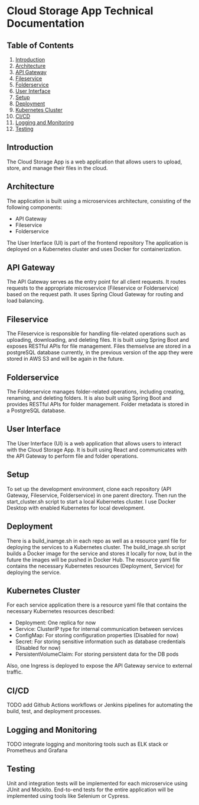 # Cloud Storage App Technical Documentation

## Table of Contents
1. [Introduction](#introduction)
2. [Architecture](#architecture)
3. [API Gateway](#api-gateway)
4. [Fileservice](#fileservice)
5. [Folderservice](#folderservice)
6. [User Interface](#user-interface)
7. [Setup](#setup)
8. [Deployment](#deployment)
9. [Kubernetes Cluster](#kubernetes-cluster)
10. [CI/CD](#cicd)
11. [Logging and Monitoring](#logging-and-monitoring)
12. [Testing](#testing)


## Introduction
The Cloud Storage App is a web application that allows users to upload, store, and manage their files in the cloud.


## Architecture
The application is built using a microservices architecture, consisting of the following components:
- API Gateway
- Fileservice
- Folderservice
    
The User Interface (UI) is part of the frontend repository
The application is deployed on a Kubernetes cluster and uses Docker for containerization.

## API Gateway
The API Gateway serves as the entry point for all client requests. It routes requests to the appropriate microservice (Fileservice or Folderservice) based on the request path.
It uses Spring Cloud Gateway for routing and load balancing.

## Fileservice
The Fileservice is responsible for handling file-related operations such as uploading, downloading, and deleting files.
It is built using Spring Boot and exposes RESTful APIs for file management.
Files themselvse are stored in a postgreSQL database currently, in the previous version of the app they were stored in AWS S3 and will be again in the future.

## Folderservice
The Folderservice manages folder-related operations, including creating, renaming, and deleting folders.
It is also built using Spring Boot and provides RESTful APIs for folder management.
Folder metadata is stored in a PostgreSQL database.

## User Interface
The User Interface (UI) is a web application that allows users to interact with the Cloud Storage App.
It is built using React and communicates with the API Gateway to perform file and folder operations.

## Setup
To set up the development environment, clone each repository (API Gateway, Fileservice, Folderservice) in one parent directory. Then run the start_cluster.sh script to start a local Kubernetes cluster.
I use Docker Desktop with enabled Kubernetes for local development.

## Deployment
There is a build_inamge.sh in each repo as well as a resource yaml file for deploying the services to a Kubernetes cluster.
The build_image.sh script builds a Docker image for the service and stores it locally for now, but in the future the images will be pushed in Docker Hub.
The resource yaml file contains the necessary Kubernetes resources (Deployment, Service) for deploying the service.

## Kubernetes Cluster

For each service application there is a resource yaml file that contains the necessary Kubernetes resources described:
 - Deployment: One replica for now
 - Service: ClusterIP type for internal communication between services
 - ConfigMap: For storing configuration properties (Disabled for now)
 - Secret: For storing sensitive information such as database credentials (Disabled for now)
 - PersistentVolumeClaim: For storing persistent data for the DB pods

Also, one Ingress is deployed to expose the API Gateway service to external traffic.

## CI/CD
TODO add Github Actions workflows or Jenkins pipelines for automating the build, test, and deployment processes.

## Logging and Monitoring
TODO integrate logging and monitoring tools such as ELK stack or Prometheus and Grafana

## Testing
Unit and integration tests will be implemented for each microservice using JUnit and Mockito.
End-to-end tests for the entire application will be implemented using tools like Selenium or Cypress.

